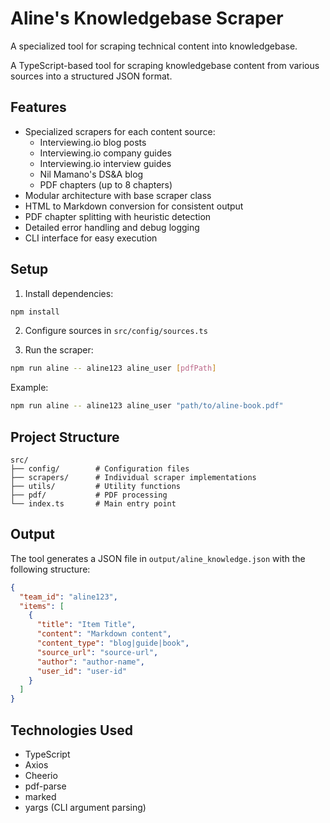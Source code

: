# Aline's Knowledgebase Scraper

A specialized tool for scraping technical content into knowledgebase.

A TypeScript-based tool for scraping knowledgebase content from various sources into a structured JSON format.

## Features

- Specialized scrapers for each content source:
  - Interviewing.io blog posts
  - Interviewing.io company guides
  - Interviewing.io interview guides
  - Nil Mamano's DS&A blog
  - PDF chapters (up to 8 chapters)
- Modular architecture with base scraper class
- HTML to Markdown conversion for consistent output
- PDF chapter splitting with heuristic detection
- Detailed error handling and debug logging
- CLI interface for easy execution

## Setup

1. Install dependencies:
```bash
npm install
```

2. Configure sources in `src/config/sources.ts`

2. Run the scraper:
```bash
npm run aline -- aline123 aline_user [pdfPath]
```

Example:
```bash
npm run aline -- aline123 aline_user "path/to/aline-book.pdf"
```

## Project Structure

```
src/
├── config/        # Configuration files
├── scrapers/      # Individual scraper implementations
├── utils/         # Utility functions
├── pdf/           # PDF processing
└── index.ts       # Main entry point
```

## Output

The tool generates a JSON file in `output/aline_knowledge.json` with the following structure:

```json
{
  "team_id": "aline123",
  "items": [
    {
      "title": "Item Title",
      "content": "Markdown content",
      "content_type": "blog|guide|book",
      "source_url": "source-url",
      "author": "author-name",
      "user_id": "user-id"
    }
  ]
}
```

## Technologies Used

- TypeScript
- Axios
- Cheerio
- pdf-parse
- marked
- yargs (CLI argument parsing)
